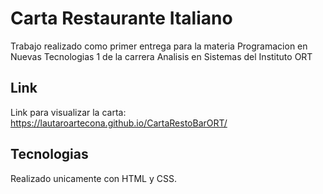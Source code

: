 
# Carta Restaurante Italiano

Trabajo realizado como primer entrega para la materia Programacion en Nuevas Tecnologias 1 de la carrera Analisis en Sistemas del Instituto ORT

## Link

Link para visualizar la carta: https://lautaroartecona.github.io/CartaRestoBarORT/


## Tecnologias

Realizado unicamente con HTML y CSS.
